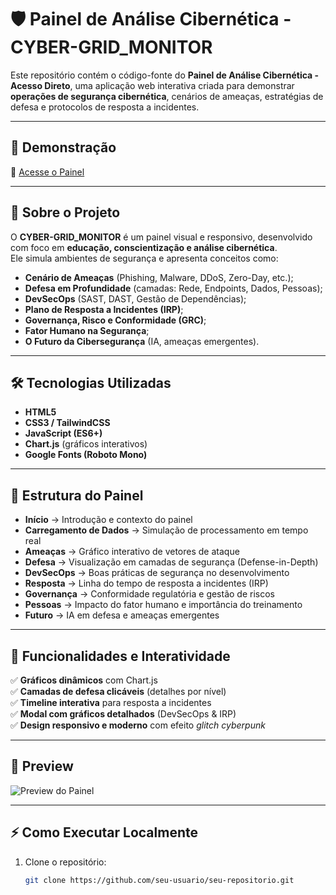 # 🛡️ Painel de Análise Cibernética - CYBER-GRID_MONITOR

Este repositório contém o código-fonte do **Painel de Análise Cibernética - Acesso Direto**, uma aplicação web interativa criada para demonstrar **operações de segurança cibernética**, cenários de ameaças, estratégias de defesa e protocolos de resposta a incidentes.  

---

## 🚀 Demonstração

🔗 [Acesse o Painel](https://seu-link-aqui.com)  

---

## 📌 Sobre o Projeto

O **CYBER-GRID_MONITOR** é um painel visual e responsivo, desenvolvido com foco em **educação, conscientização e análise cibernética**.  
Ele simula ambientes de segurança e apresenta conceitos como:  

- **Cenário de Ameaças** (Phishing, Malware, DDoS, Zero-Day, etc.);  
- **Defesa em Profundidade** (camadas: Rede, Endpoints, Dados, Pessoas);  
- **DevSecOps** (SAST, DAST, Gestão de Dependências);  
- **Plano de Resposta a Incidentes (IRP)**;  
- **Governança, Risco e Conformidade (GRC)**;  
- **Fator Humano na Segurança**;  
- **O Futuro da Cibersegurança** (IA, ameaças emergentes).  

---

## 🛠️ Tecnologias Utilizadas

- **HTML5**  
- **CSS3 / TailwindCSS**  
- **JavaScript (ES6+)**  
- **Chart.js** (gráficos interativos)  
- **Google Fonts (Roboto Mono)**  

---

## 📂 Estrutura do Painel

- **Início** → Introdução e contexto do painel  
- **Carregamento de Dados** → Simulação de processamento em tempo real  
- **Ameaças** → Gráfico interativo de vetores de ataque  
- **Defesa** → Visualização em camadas de segurança (Defense-in-Depth)  
- **DevSecOps** → Boas práticas de segurança no desenvolvimento  
- **Resposta** → Linha do tempo de resposta a incidentes (IRP)  
- **Governança** → Conformidade regulatória e gestão de riscos  
- **Pessoas** → Impacto do fator humano e importância do treinamento  
- **Futuro** → IA em defesa e ameaças emergentes  

---

## 🎨 Funcionalidades e Interatividade

✅ **Gráficos dinâmicos** com Chart.js  
✅ **Camadas de defesa clicáveis** (detalhes por nível)  
✅ **Timeline interativa** para resposta a incidentes  
✅ **Modal com gráficos detalhados** (DevSecOps & IRP)  
✅ **Design responsivo e moderno** com efeito *glitch cyberpunk*  

---

## 📸 Preview

![Preview do Painel](https://placehold.co/1200x600/000000/DC2626?text=Cyber+Grid+Monitor+Preview)

---

## ⚡ Como Executar Localmente

1. Clone o repositório:
   ```bash
   git clone https://github.com/seu-usuario/seu-repositorio.git
